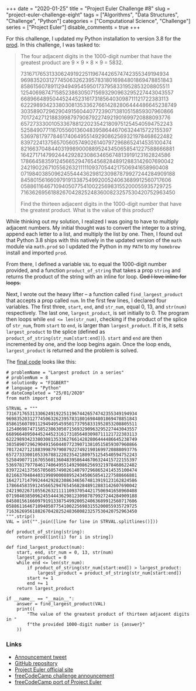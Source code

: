 +++ 
date = "2020-01-25"
title = "Project Euler Challenge #8"
slug = "project-euler-challenge-eight" 
tags = ["Algorithms", "Data Structures", "Challenge", "Python"]
categories = ["Computational Science", "Challenge"]
series = ["Project Euler"]
disable_comments = true
+++

For this challenge, I updated my Python installation to version 3.8 for the 
[prod](https://docs.python.org/3.8/library/math.html#math.prod). In this challenge, I was tasked to:

> The four adjacent digits in the 1000-digit number that have the greatest product are 9 × 9 × 8 × 9 = 5832.
>
> 73167176531330624919225119674426574742355349194934
  96983520312774506326239578318016984801869478851843
  85861560789112949495459501737958331952853208805511
  12540698747158523863050715693290963295227443043557
  66896648950445244523161731856403098711121722383113
  62229893423380308135336276614282806444486645238749
  30358907296290491560440772390713810515859307960866
  70172427121883998797908792274921901699720888093776
  65727333001053367881220235421809751254540594752243
  52584907711670556013604839586446706324415722155397
  53697817977846174064955149290862569321978468622482
  83972241375657056057490261407972968652414535100474
  82166370484403199890008895243450658541227588666881
  16427171479924442928230863465674813919123162824586
  17866458359124566529476545682848912883142607690042
  24219022671055626321111109370544217506941658960408
  07198403850962455444362981230987879927244284909188
  84580156166097919133875499200524063689912560717606
  05886116467109405077541002256983155200055935729725
  71636269561882670428252483600823257530420752963450
>
> Find the thirteen adjacent digits in the 1000-digit number that have the greatest product. What is the value of this product?

While thinking out my solution, I realized I was going to have to multiply adjacent numbers. My initial thought was to 
convert the integer to a string, append each letter to a list, and multiply the list by one. Then, I found out that 
Python 3.8 ships with this natively in the updated version of the `math` module via `math.prod` so I updated the Python 
in my `PATH` to my `homebrew` install and imported `prod`.

From there, I defined a variable `VAL` to equal the 1000-digit number provided, and a function `product_of_string` that 
takes a prop `string` and returns the product of the string with an inline for loop. ~~God I love inline for loops.~~

Next, I wrote out the heavy lifter – a function called `find_largest_product` that accepts a prop called `num`. In the 
first few lines, I declared four variables. The first three, `start`, `end`, and `str_num`, equal 0, 13, and `str(num)` 
respectively. The last one, `largest_product`, is set initially to 0. The program then loops while `end <= len(str_num)`, 
checking if the product of the splice of `str_num`, from `start` to `end`, is larger than `largest_product`. If it is, 
it sets `largest_product` to the splice (defined as `product_of_string(str_num[start:end])`). `start` and `end` are then 
incremented by one, and the loop begins again. Once the loop ends, `largest_product` is returned and the problem is 
solved.

The [final code][code] looks like this:
```python3
# problemName = "Largest product in a series"
# problemNum = 8
# solutionBy = "FIGBERT"
# language = "Python"
# dateCompleted = "25/01/2020"
from math import prod

STRVAL = """
73167176531330624919225119674426574742355349194934
96983520312774506326239578318016984801869478851843
85861560789112949495459501737958331952853208805511
12540698747158523863050715693290963295227443043557
66896648950445244523161731856403098711121722383113
62229893423380308135336276614282806444486645238749
30358907296290491560440772390713810515859307960866
70172427121883998797908792274921901699720888093776
65727333001053367881220235421809751254540594752243
52584907711670556013604839586446706324415722155397
53697817977846174064955149290862569321978468622482
83972241375657056057490261407972968652414535100474
82166370484403199890008895243450658541227588666881
16427171479924442928230863465674813919123162824586
17866458359124566529476545682848912883142607690042
24219022671055626321111109370544217506941658960408
07198403850962455444362981230987879927244284909188
84580156166097919133875499200524063689912560717606
05886116467109405077541002256983155200055935729725
71636269561882670428252483600823257530420752963450
""".strip()
VAL = int("".join([line for line in STRVAL.splitlines()]))

def product_of_string(string):
    return prod([int(i) for i in string])

def find_largest_product(num):
    start, end, str_num = 0, 13, str(num)
    largest_product = 0
    while end <= len(str_num):
        if product_of_string(str_num[start:end]) > largest_product:
            largest_product = product_of_string(str_num[start:end])
        start += 1
        end += 1
    return largest_product

if __name__ == "__main__":
    answer = find_largest_product(VAL)
    print((
        "The value of the greatest product of thirteen adjacent digits in "
        f"the provided 1000-digit number is {answer}"
    ))
```

### Links
* [Announcement tweet][1]
* [GitHub repository][2]
* [Project Euler official site][3]
* [freeCodeCamp challenge announcement][4]
* [freeCodeCamp port of Project Euler][5]

[code]: https://github.com/therealFIGBERT/ProjectEuler100/blob/master/problem008.py
[1]: https://twitter.com/therealFIGBERT/status/1219155513855733761
[2]: https://github.com/therealFIGBERT/ProjectEuler100
[3]: https://projecteuler.net/
[4]: https://www.freecodecamp.org/news/projecteuler100-coding-challenge-competitive-programming/
[5]: https://www.freecodecamp.org/learn/coding-interview-prep/project-euler/